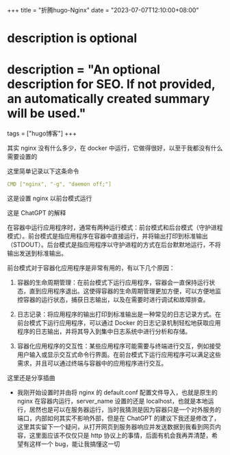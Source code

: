 +++
title = "折腾hugo-Nginx"
date = "2023-07-07T12:10:00+08:00"

#
# description is optional
#
# description = "An optional description for SEO. If not provided, an automatically created summary will be used."

tags = ["hugo博客"]
+++

其实 nginx 没有什么多少，在 docker 中运行，它做得很好，以至于我都没有什么需要设置的

这里简单记录以下这条命令

```yaml
CMD ["nginx", "-g", "daemon off;"]
```

这是设置 nginx 以前台模式运行

这是 ChatGPT 的解释

在容器中运行应用程序时，通常有两种运行模式：前台模式和后台模式（守护进程模式）。前台模式是指应用程序在容器中直接运行，并将输出打印到标准输出（STDOUT）。后台模式是指应用程序以守护进程的方式在后台默默地运行，不将输出发送到标准输出。

前台模式对于容器化应用程序是非常有用的，有以下几个原因：

1. 容器的生命周期管理：在前台模式下运行应用程序，容器会一直保持运行状态，直到应用程序退出。这使得容器的生命周期管理更加方便，可以方便地监控容器的运行状态，捕获日志输出，以及在需要时进行调试和故障排查。

2. 日志记录：将应用程序的输出打印到标准输出是一种常见的日志记录方式。在前台模式下运行应用程序，可以通过 Docker 的日志记录机制轻松地获取应用程序的日志输出，并将其导入到集中日志系统中进行分析和存储。

3. 容器化应用程序的交互性：某些应用程序可能需要与终端进行交互，例如接受用户输入或显示交互式命令行界面。在前台模式下运行应用程序可以满足这些需求，并且可以通过终端与容器中的应用程序进行交互。

这里还是分享插曲

- 我刚开始设置时并由将 nginx 的 default.conf 配置文件导入，也就是原生的 nginx 在容器内运行，server_name 设置的还是 localhost，也就是本地运行，居然也是可以在服务器运行，当时我猜测是因为容器只是一个对外服务的端口，内部如何其实不影响外部，但是在 ChatGPT 的建议下我还是修改了，这里其实留下一个疑问，从打开网页到服务器响应并发送数据到我看到网页内容，这里面应该不仅仅只是 http 协议上的事情，后面有机会我再弄清楚，希望有这样一个 bug，能让我搞懂这一切

